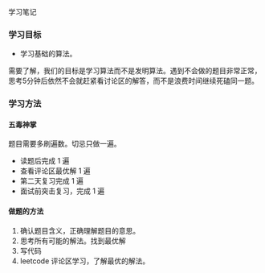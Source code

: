 学习笔记
### 学习目标
* 学习基础的算法。

需要了解，我们的目标是学习算法而不是发明算法。遇到不会做的题目非常正常，思考5分钟后依然不会就赶紧看讨论区的解答，而不是浪费时间继续死磕同一题。

### 学习方法

#### 五毒神掌
题目需要多刷遍数。切忌只做一遍。

* 读题后完成 1 遍
* 查看评论区最优解 1 遍
* 第二天复习完成 1 遍
* 面试前突击复习，完成 1 遍

####  做题的方法
1. 确认题目含义，正确理解题目的意思。
2. 思考所有可能的解法。找到最优解
3. 写代码
4. leetcode 评论区学习，了解最优的解法。